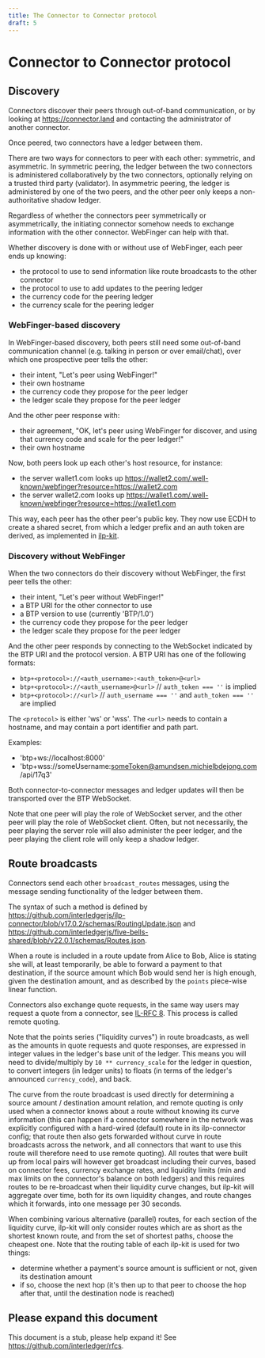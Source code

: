 ```yaml
---
title: The Connector to Connector protocol
draft: 5
---
```

# Connector to Connector protocol

## Discovery

Connectors discover their peers through out-of-band communication, or by looking at https://connector.land and contacting the administrator of another connector.

Once peered, two connectors have a ledger between them.

There are two ways for connectors to peer with each other: symmetric, and asymmetric. In symmetric peering, the ledger between the two connectors is administered
collaboratively by the two connectors, optionally relying on a trusted third party (validator). In asymmetric peering, the ledger is administered by one of the two
peers, and the other peer only keeps a non-authoritative shadow ledger.

Regardless of whether the connectors peer symmetrically or asymmetrically, the initiating connector somehow needs to exchange information with the other connector.
WebFinger can help with that.

Whether discovery is done with or without use of WebFinger, each peer ends up knowing:

* the protocol to use to send information like route broadcasts to the other connector
* the protocol to use to add updates to the peering ledger
* the currency code for the peering ledger
* the currency scale for the peering ledger

### WebFinger-based discovery
In WebFinger-based discovery, both peers still need some out-of-band communication channel (e.g. talking in person or over email/chat), over which one
prospective peer tells the other:
* their intent, "Let's peer using WebFinger!"
* their own hostname
* the currency code they propose for the peer ledger
* the ledger scale they propose for the peer ledger

And the other peer response with:
* their agreement, "OK, let's peer using WebFinger for discover, and using that currency code and scale for the peer ledger!"
* their own hostname

Now, both peers look up each other's host resource, for instance:

* the server wallet1.com looks up https://wallet2.com/.well-known/webfinger?resource=https://wallet2.com
* the server wallet2.com looks up https://wallet1.com/.well-known/webfinger?resource=https://wallet1.com

This way, each peer has the other peer's public key. They now use ECDH to create a shared secret, from which a ledger prefix and an auth token are derived,
as implemented in [ilp-kit](https://github.com/interledgerjs/ilp-kit).

### Discovery without WebFinger
When the two connectors do their discovery without WebFinger, the first peer tells the other:
* their intent, "Let's peer without WebFinger!"
* a BTP URI for the other connector to use
* a BTP version to use (currently 'BTP/1.0')
* the currency code they propose for the peer ledger
* the ledger scale they propose for the peer ledger

And the other peer responds by connecting to the WebSocket indicated by the BTP URI and the protocol version. A BTP URI has one of the following formats:
* `btp+<protocol>://<auth_username>:<auth_token>@<url>`
* `btp+<protocol>://<auth_username>@<url>` // `auth_token === ''` is implied
* `btp+<protocol>://<url>` // `auth_username === ''` and `auth_token === ''` are implied

The `<protocol>` is either 'ws' or 'wss'. The `<url>` needs to contain a hostname, and may contain a port identifier and path part.

Examples:
* 'btp+ws://localhost:8000'
* 'btp+wss://someUsername:someToken@amundsen.michielbdejong.com/api/17q3'

Both connector-to-connector messages and ledger updates will then be transported over the BTP WebSocket.

Note that one peer will play the role of WebSocket server, and the other peer will play the role of WebSocket client. Often, but not necessarily, the peer
playing the server role will also administer the peer ledger, and the peer playing the client role will only keep a shadow ledger.

## Route broadcasts

Connectors send each other `broadcast_routes` messages, using the message sending functionality of the ledger between them.

The syntax of such a method is defined by https://github.com/interledgerjs/ilp-connector/blob/v17.0.2/schemas/RoutingUpdate.json and
 https://github.com/interledgerjs/five-bells-shared/blob/v22.0.1/schemas/Routes.json.

When a route is included in a route update from Alice to Bob, Alice is stating she will, at least temporarily, be able to forward a payment to that destination, if the
source amount which Bob would send her is high enough, given the destination amount, and as described by the `points` piece-wise linear function.

Connectors also exchange quote requests,
in the same way users may request a quote from a connector, see [IL-RFC 8](../0008-interledger-quoting-protocol/0008-interledger-quoting-protocol.md).
This process is called remote quoting.

Note that the points series ("liquidity curves") in route broadcasts, as well as the
amounts in quote requests and quote responses, are expressed in integer values in the ledger's base unit of the ledger. This means you will need to divide/multiply
by `10 ** currency_scale` for the ledger in question, to convert integers (in ledger units) to floats (in terms of the ledger's announced `currency_code`), and back.

The curve from the route broadcast is used directly for determining a source amount / destination amount relation, and remote quoting is only used when
a connector knows about a route without knowing its curve information (this can happen if a connector somewhere in the network was explicitly configured with a hard-wired
(default) route in its ilp-connector config; that route then also gets forwarded without curve in route broadcasts across the network, and all connectors that want to use this
route will therefore need to use remote quoting).
All routes that were built up from local pairs will however get broadcast including their curves, based on connector fees, currency exchange rates, and liquidity limits (min and
max limits on the connector's balance on both ledgers) and this requires routes to be re-broadcast when their liquidity curve changes, but ilp-kit will aggregate over time, both
for its own liquidity changes, and route changes which it forwards, into one message per 30 seconds.

When combining various alternative (parallel) routes, for each section of the liquidity curve, ilp-kit will only consider routes which are as short as the shortest known route,
and from the set of shortest paths, choose the cheapest one. Note that the routing table of each ilp-kit is used for two things:

* determine whether a payment's source amount is sufficient or not, given its destination amount
* if so, choose the next hop (it's then up to that peer to choose the hop after that, until the destination node is reached)

## Please expand this document

This document is a stub, please help expand it! See https://github.com/interledger/rfcs.
